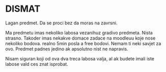 # DISMAT

Lagan predmet. Da se proci bez da moras na zavrsni.

Ma predmetu imas nekoliko labosa vezanihuz gradivo predmeta. Nista strasno. Takoder imas nekakve domace zadace na moodleuu koje nose nekoliko bodova. realno 5min posla a free bodovi. Nemam ti neki savjet za ovo. Predmet padnes jedino ak apsolutno nist ne napravis.

Nisam siguran koji od ova dva treca labosa valja, al ak budete imali iste labose vald ces znat isprobat.